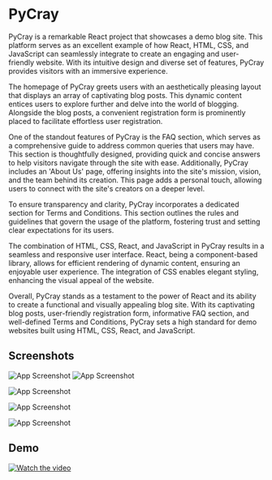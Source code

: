 # PyCray

PyCray is a remarkable React project that showcases a demo blog site. This platform serves as an excellent example of how React, HTML, CSS, and JavaScript can seamlessly integrate to create an engaging and user-friendly website. With its intuitive design and diverse set of features, PyCray provides visitors with an immersive experience.

The homepage of PyCray greets users with an aesthetically pleasing layout that displays an array of captivating blog posts. This dynamic content entices users to explore further and delve into the world of blogging. Alongside the blog posts, a convenient registration form is prominently placed to facilitate effortless user registration.

One of the standout features of PyCray is the FAQ section, which serves as a comprehensive guide to address common queries that users may have. This section is thoughtfully designed, providing quick and concise answers to help visitors navigate through the site with ease. Additionally, PyCray includes an 'About Us' page, offering insights into the site's mission, vision, and the team behind its creation. This page adds a personal touch, allowing users to connect with the site's creators on a deeper level.

To ensure transparency and clarity, PyCray incorporates a dedicated section for Terms and Conditions. This section outlines the rules and guidelines that govern the usage of the platform, fostering trust and setting clear expectations for its users.

The combination of HTML, CSS, React, and JavaScript in PyCray results in a seamless and responsive user interface. React, being a component-based library, allows for efficient rendering of dynamic content, ensuring an enjoyable user experience. The integration of CSS enables elegant styling, enhancing the visual appeal of the website.

Overall, PyCray stands as a testament to the power of React and its ability to create a functional and visually appealing blog site. With its captivating blog posts, user-friendly registration form, informative FAQ section, and well-defined Terms and Conditions, PyCray sets a high standard for demo websites built using HTML, CSS, React, and JavaScript.

## Screenshots

![App Screenshot](https://github.com/SprihaAnand/PyCray/assets/97617046/0e554338-52aa-47a5-bc5d-badb634221cf)
![App Screenshot](https://github.com/SprihaAnand/PyCray/assets/97617046/d8df7ce4-3e0d-4490-939d-86967c1764b9)

![App Screenshot](https://github.com/SprihaAnand/PyCray/assets/97617046/dda9e148-0cf6-48ad-861d-527a2716003a)


![App Screenshot](https://github.com/SprihaAnand/PyCray/assets/97617046/cd0c4c0c-f704-4a16-b4a1-aee01e15807b)


![App Screenshot](https://github.com/SprihaAnand/PyCray/assets/97617046/05639e0a-c2db-4366-8913-887cb6f96314)


## Demo

[![Watch the video](https://github.com/SprihaAnand/PyCray/assets/97617046/0e554338-52aa-47a5-bc5d-badb634221cf)](https://github.com/SprihaAnand/PyCray/assets/97617046/0e554338-52aa-47a5-bc5d-badb634221cf)

